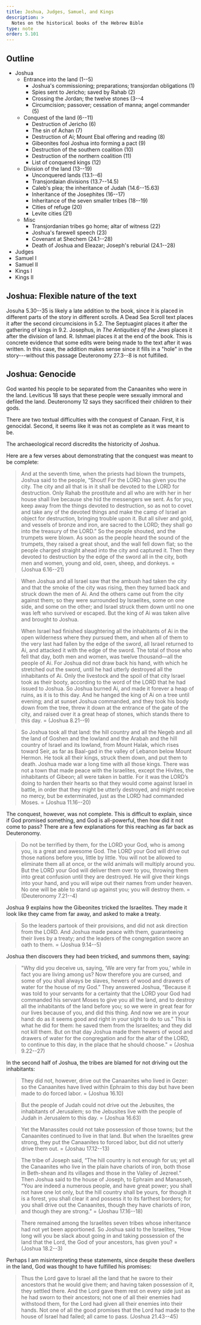 ```yaml
---
title: Joshua, Judges, Samuel, and Kings
description: >
  Notes on the historical books of the Hebrew Bible
type: note
order: 5.101
---
```


<style>
main > ol{list-style-type:upper-roman}
ul:first-child{padding-left:1.4rem}
main > ul:first-child li{font-weight:normal}
main > ul:first-child > li{font-weight:bold}
.js main > ul:first-child li{cursor:pointer}
.js main > ul:first-child li li li{cursor:default}
.js .hidden-children > ul:first-child{display:none}
.hidden-no-js{display:none}
.js .hidden-no-js{display:block}
</style>

## Outline

<p class="hidden-no-js hidden-print">
  <span class="hidden-sm">Set outline depth: &nbsp;</span>
  <a href="#" onclick="setDepth(2,event)">Major Sections</a> ·
  <a href="#" onclick="setDepth(3,event)">Chapters</a>
</p>

- Joshua
  - Entrance into the land (1--5)
    - Joshua's commissioning; preparations; transjordan obligations (1)
    - Spies sent to Jericho; saved by Rahab (2)
    - Crossing the Jordan; the twelve stones (3--4
    - Circumcision; passover; cessation of manna; angel commander (5)
  - Conquest of the land (6--11)
    - Destruction of Jericho (6)
    - The sin of Achan (7)
    - Destruction of Ai; Mount Ebal offering and reading (8)
    - Gibeonites fool Joshua into forming a pact (9)
    - Destruction of the southern coalition (10)
    - Destruction of the northern coalition (11)
    - List of conquered kings (12)
  - Division of the land (13--19)
    - Unconquered lands (13.1--6)
    - Transjordaian divisions (13.7--14.5)
    - Caleb's plea; the inheritance of Judah (14.6--15.63)
    - Inheritance of the Josephites (16--17)
    - Inheritance of the seven smaller tribes (18--19)
    - Cities of refuge (20)
    - Levite cities (21)
  - Misc
    - Transjordanian tribes go home; altar of witness (22)
    - Joshua's farewell speech (23)
    - Covenant at Shechem (24.1--28)
    - Death of Joshua and Eleazar; Joseph's reburial (24.1--28)
- Judges
- Samuel I
- Samuel II
- Kings I
- Kings II

## Joshua: Flexible nature of the text

Josuha 5.30--35 is likely a late addition to the book, since it is placed in different parts of the story in different scrolls. A Dead Sea Scroll text places it after the second circumcisions in 5.2. The Septuagint places it after the gathering of kings in 9.2. Josephus, in _The Antiquities of the Jews_ places it after the division of land. R. Ishmael places it at the end of the book. This is concrete evidence that some edits were being made to the text after it was written. In this case, the addition makes sense since it fills in a "hole" in the story---without this passage Deuteronomy 27.3--8 is not fulfilled.

## Joshua: Genocide

God wanted his people to be separated from the Canaanites who were in the land. Leviticus 18 says that these people were sexually immoral and defiled the land. Deuteronomy 12 says they sacrificed their children to their gods.

There are two textual difficulties with the conquest of Canaan. First, it is genocidal. Second, it seems like it was not as complete as it was meant to be.

The archaeological record discredits the historicity of Joshua.

Here are a few verses about demonstrating that the conquest was meant to be complete:

> And at the seventh time, when the priests had blown the trumpets, Joshua said to the people, “Shout! For the LORD has given you the city. The city and all that is in it shall be devoted to the LORD for destruction. Only Rahab the prostitute and all who are with her in her house shall live because she hid the messengers we sent. As for you, keep away from the things devoted to destruction, so as not to covet and take any of the devoted things and make the camp of Israel an object for destruction, bringing trouble upon it. But all silver and gold, and vessels of bronze and iron, are sacred to the LORD; they shall go into the treasury of the LORD.” So the people shouted, and the trumpets were blown. As soon as the people heard the sound of the trumpets, they raised a great shout, and the wall fell down flat; so the people charged straight ahead into the city and captured it. Then they devoted to destruction by the edge of the sword all in the city, both men and women, young and old, oxen, sheep, and donkeys.
> = (Joshua 6.16--21)

> When Joshua and all Israel saw that the ambush had taken the city and that the smoke of the city was rising, then they turned back and struck down the men of Ai. And the others came out from the city against them; so they were surrounded by Israelites, some on one side, and some on the other; and Israel struck them down until no one was left who survived or escaped. But the king of Ai was taken alive and brought to Joshua.
>
> When Israel had finished slaughtering all the inhabitants of Ai in the open wilderness where they pursued them, and when all of them to the very last had fallen by the edge of the sword, all Israel returned to Ai, and attacked it with the edge of the sword. The total of those who fell that day, both men and women, was twelve thousand—all the people of Ai. For Joshua did not draw back his hand, with which he stretched out the sword, until he had utterly destroyed all the inhabitants of Ai. Only the livestock and the spoil of that city Israel took as their booty, according to the word of the LORD that he had issued to Joshua. So Joshua burned Ai, and made it forever a heap of ruins, as it is to this day. And he hanged the king of Ai on a tree until evening; and at sunset Joshua commanded, and they took his body down from the tree, threw it down at the entrance of the gate of the city, and raised over it a great heap of stones, which stands there to this day.
> = (Joshua 8.21--9)

> So Joshua took all that land: the hill country and all the Negeb and all the land of Goshen and the lowland and the Arabah and the hill country of Israel and its lowland, from Mount Halak, which rises toward Seir, as far as Baal-gad in the valley of Lebanon below Mount Hermon. He took all their kings, struck them down, and put them to death. Joshua made war a long time with all those kings. There was not a town that made peace with the Israelites, except the Hivites, the inhabitants of Gibeon; all were taken in battle. For it was the LORD’s doing to harden their hearts so that they would come against Israel in battle, in order that they might be utterly destroyed, and might receive no mercy, but be exterminated, just as the LORD had commanded Moses.
> = (Joshua 11.16--20)

The conquest, however, was not complete. This is difficult to explain, since if God promised something, and God is all-powerful, then how did it not come to pass? There are a few explanations for this reaching as far back as Deuteronomy.

> Do not be terrified by them, for the LORD your God, who is among you, is a great and awesome God. The LORD your God will drive out those nations before you, little by little. You will not be allowed to eliminate them all at once, or the wild animals will multiply around you. But the LORD your God will deliver them over to you, throwing them into great confusion until they are destroyed. He will give their kings into your hand, and you will wipe out their names from under heaven. No one will be able to stand up against you; you will destroy them.
> = (Deuteronomy 7.21--4)

Joshua 9 explains how the Gibeonites tricked the Israelites. They made it look like they came from far away, and asked to make a treaty.

> So the leaders partook of their provisions, and did not ask direction from the LORD. And Joshua made peace with them, guaranteeing their lives by a treaty; and the leaders of the congregation swore an oath to them.
> = (Joshua 9.14--5)

Joshua then discovers they had been tricked, and summons them, saying:

> "Why did you deceive us, saying, ‘We are very far from you,’ while in fact you are living among us? Now therefore you are cursed, and some of you shall always be slaves, hewers of wood and drawers of water for the house of my God.” They answered Joshua, “Because it was told to your servants for a certainty that the LORD your God had commanded his servant Moses to give you all the land, and to destroy all the inhabitants of the land before you; so we were in great fear for our lives because of you, and did this thing. And now we are in your hand: do as it seems good and right in your sight to do to us.” This is what he did for them: he saved them from the Israelites; and they did not kill them. But on that day Joshua made them hewers of wood and drawers of water for the congregation and for the altar of the LORD, to continue to this day, in the place that he should choose."
> = (Joshua 9.22--27)

In the second half of Joshua, the tribes are blamed for not driving out the inhabitants:

> They did not, however, drive out the Canaanites who lived in Gezer: so the Canaanites have lived within Ephraim to this day but have been made to do forced labor.
> = (Joshua 16.10)

> But the people of Judah could not drive out the Jebusites, the inhabitants of Jerusalem; so the Jebusites live with the people of Judah in Jerusalem to this day.
> = (Joshua 16.63)

> Yet the Manassites could not take possession of those towns; but the Canaanites continued to live in that land. But when the Israelites grew strong, they put the Canaanites to forced labor, but did not utterly drive them out.
> = (Joshau 17.12--13)

> The tribe of Joseph said, “The hill country is not enough for us; yet all the Canaanites who live in the plain have chariots of iron, both those in Beth-shean and its villages and those in the Valley of Jezreel.” Then Joshua said to the house of Joseph, to Ephraim and Manasseh, “You are indeed a numerous people, and have great power; you shall not have one lot only, but the hill country shall be yours, for though it is a forest, you shall clear it and possess it to its farthest borders; for you shall drive out the Canaanites, though they have chariots of iron, and though they are strong.”
> = (Joshau 17.16--18)

> There remained among the Israelites seven tribes whose inheritance had not yet been apportioned. So Joshua said to the Israelites, “How long will you be slack about going in and taking possession of the land that the Lord, the God of your ancestors, has given you?
> = (Joshua 18.2--3)

Perhaps I am misinterpreting these statements, since despite these dwellers in the land, God was thought to have fulfilled his promises:

> Thus the Lord gave to Israel all the land that he swore to their ancestors that he would give them; and having taken possession of it, they settled there. And the Lord gave them rest on every side just as he had sworn to their ancestors; not one of all their enemies had withstood them, for the Lord had given all their enemies into their hands. Not one of all the good promises that the Lord had made to the house of Israel had failed; all came to pass.
> (Joshua 21.43--45)

<script>
document.documentElement.classList.add('js')
ul=document.querySelectorAll('main > ul')[0]
ul.onclick=function(e){
  if(e.target.tagName === 'LI')
    e.target.classList.toggle('hidden-children')
}
function setDepth(d,e){
  e.preventDefault()
  var s=''
  while(d--){
    s+='li '
    ul.querySelectorAll(s).forEach(function(li){
      if(d!=0)
        li.classList.remove('hidden-children')
      else
        li.classList.add('hidden-children')
    })
  }
}
</script>
